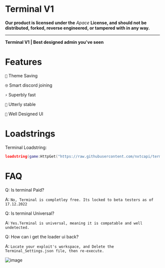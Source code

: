# Terminal V1

**Our product is licensed under the** *Apace* **License, and should not be distributed, forked, reverse engineered, or tampered with in any way.**

----------------------------------------------------

**Terminal V1 | Best designed admin you've seen**

# Features
`🎨` Theme Saving

`🤓` Smart discord joining

`⚡` Superbly fast

`🐛` Utterly stable

`🌹`  Well Designed UI
# Loadstrings

Terminal Loadstring:
```lua
loadstring(game:HttpGet("https://raw.githubusercontent.com/nxtcapi/terminal/main/loader.lua",true))()
```

# FAQ

Q: Is terminal Paid?


A: `No, Terminal is completley free. Its locked to beta testers as of 17.12.2022`

Q: Is terminal Universal?


A: `Yes.Terminal is universal, meaning it is compatable and well undetected.`

Q: How can i get the loader ui back?


A: `Locate your exploit's workspace, and Delete the Terminal_Settings.json file, then re-execute.`

![image](https://user-images.githubusercontent.com/109909621/209687081-b07511be-713b-458b-94a1-fd4e97bcbc68.png)
